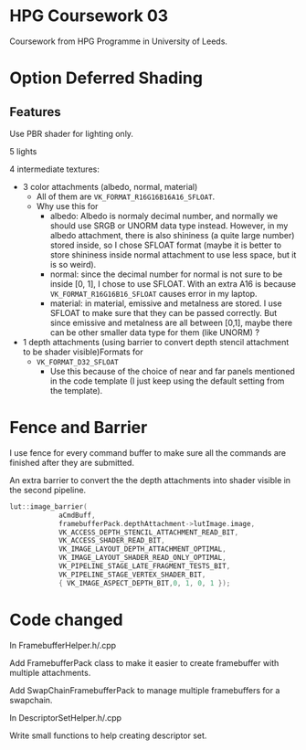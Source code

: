 # HPG Coursework 03
Coursework from HPG Programme in University of Leeds.

# Option Deferred Shading
## Features
Use PBR shader for lighting only.

5 lights

4 intermediate textures:
- 3 color attachments (albedo, normal, material)
    - All of them are `VK_FORMAT_R16G16B16A16_SFLOAT`.
    - Why use this for 
        - albedo: Albedo is normaly decimal number, and normally we should use SRGB or UNORM data type instead. However, in my albedo attachment, there is also shininess (a quite large number) stored inside, so I chose SFLOAT format (maybe it is better to store shininess inside normal attachment to use less space, but it is so weird). 
        - normal: since the decimal number for normal is not sure to be inside [0, 1], I chose to use SFLOAT. With an extra A16 is because `VK_FORMAT_R16G16B16_SFLOAT` causes error in my laptop.
        - material: in material, emissive and metalness are stored. I use SFLOAT to make sure that they can be passed correctly. But since emissive and metalness are all between [0,1], maybe there can be other smaller data type for them (like UNORM) ?
- 1 depth attachments (using barrier to convert depth stencil attachment to be shader visible)Formats for
    - `VK_FORMAT_D32_SFLOAT`
        - Use this because of the choice of near and far panels mentioned in the code template (I just keep using the default setting from the template).



# Fence and Barrier
I use fence for every command buffer to make sure all the commands are finished after they are submitted.

An extra barrier to convert the the depth attachments into shader visible in the second pipeline.
```c++
lut::image_barrier(
            aCmdBuff,
            framebufferPack.depthAttachment->lutImage.image,
            VK_ACCESS_DEPTH_STENCIL_ATTACHMENT_READ_BIT,
            VK_ACCESS_SHADER_READ_BIT,
            VK_IMAGE_LAYOUT_DEPTH_ATTACHMENT_OPTIMAL,
            VK_IMAGE_LAYOUT_SHADER_READ_ONLY_OPTIMAL,
            VK_PIPELINE_STAGE_LATE_FRAGMENT_TESTS_BIT,
            VK_PIPELINE_STAGE_VERTEX_SHADER_BIT,
            { VK_IMAGE_ASPECT_DEPTH_BIT,0, 1, 0, 1 });
```
# Code changed
In FramebufferHelper.h/.cpp

Add FramebufferPack class to make it easier to create framebuffer with multiple attachments.

Add SwapChainFramebufferPack to manage multiple framebuffers for a swapchain.

In DescriptorSetHelper.h/.cpp

Write small functions to help creating descriptor set.

